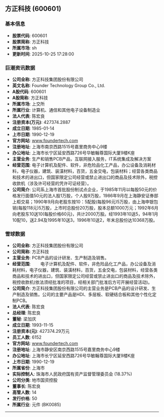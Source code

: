 ## 方正科技 (600601)

### 基本信息

- **股票代码**: 600601
- **股票简称**: 方正科技
- **所属市场**: sh
- **更新时间**: 2025-10-25 17:28:00

### 巨潮资讯数据

- **公司全称**: 方正科技集团股份有限公司
- **英文名称**: Founder Technology Group Co., Ltd.
- **A股代码**: 600601
- **A股简称**: 方正科技
- **所属市场**: 上交所
- **所属行业**: 计算机、通信和其他电子设备制造业
- **法人代表**: 陈宏良
- **注册资本(万元)**: 427374.2887
- **成立日期**: 1985-01-14
- **上市日期**: 1990-12-19
- **官方网站**: www.foundertech.com
- **注册地址**: 上海市南京西路1515号嘉里商务中心9楼
- **办公地址**: 上海市长宁区延安西路726号华敏翰尊国际大厦9楼K座
- **主营业务**: 生产和销售PCB产品，互联网接入服务，IT系统集成及解决方案
- **经营范围**: 电子计算机及配件、软件，非危险品化工产品，办公设备及消耗材料，电子仪器，建筑、装潢材料，百货，五金交电，包装材料；经营各类商品和技术的进出口，但国家限定公司经营或禁止进出口的商品及技术除外，税控收款机（涉及许可经营的凭许可证经营）。
- **公司简介**: 公司系上海市首批股份制试点企业，于1985年11月以每股50元的价格发行面值50元的法人股1万股，个人股9万股，1986年9月在上海静安证券部上柜交易；1990年9月向老股东按10：5配股(每股96元)5万股，由上海申银包销(每股118元)5万股，上市时总股份20万股，股本总额1000万元；1992年6月向老股东10送10(每股价格60元)，共计2000万股。经1993年10送5，94年1月10配10，送2.94及1995年10送3，1996年10送2，年末总股份达10368万股。

### 雪球数据

- **公司全称**: 方正科技集团股份有限公司
- **公司简称**: 方正科技
- **主营业务**: PCB产品的设计研发、生产制造及销售。
- **经营范围**: 　　电子计算机及配件、软件，非危险品化工产品，办公设备及消耗材料，电子仪器，建筑、装潢材料，百货，五金交电，包装材料，经营各类商品和技术的进出口，但国家限定公司经营或禁止进出口的商品及技术除外，税控收款机(依法须经批准的项目，经相关部门批准后方可开展经营活动)。
- **公司简介**: 方正科技集团股份有限公司的主营业务是PCB产品的设计研发、生产制造及销售。公司的主要产品是HDI、多层板、软硬结合板和其他个性化定制PCB。
- **法人代表**: 陈宏良
- **总经理**: 陈宏良
- **董秘**: 梁加庆
- **成立日期**: 1993-11-15
- **注册资本(元)**: 427374.29万元
- **员工人数**: 6152
- **官方网站**: www.foundertech.com
- **注册地址**: 上海市静安区南京西路1515号嘉里商务中心9楼
- **办公地址**: 上海市长宁区延安西路726号华敏翰尊国际大厦9楼K座
- **上市日期**: 1990-12-19
- **所属省份**: 上海市
- **实际控制人**: 珠海市人民政府国有资产监督管理委员会 (18.37%)
- **公司分类**: 地市国资控股
- **董事长**: 陈宏良
- **高管人数**: 14
- **发行价格**: 50
- **所属行业**: 元件 (BK0085)

---
